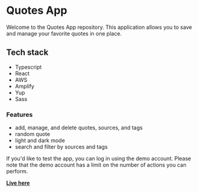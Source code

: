# Quotes App

Welcome to the Quotes App repository. This application allows you to save and manage your favorite quotes in one place.

## Tech stack

- Typescript
- React
- AWS
- Amplify
- Yup
- Sass

### Features

- add, manage, and delete quotes, sources, and tags
- random quote
- light and dark mode
- search and filter by sources and tags

If you'd like to test the app, you can log in using the demo account. Please note that the demo account has a limit on the number of actions you can perform.

[**Live here**](https://mkphercog.github.io/quotesApp/)
